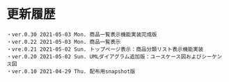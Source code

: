 # 更新履歴

	・ver.0.30 2021-05-03 Mon. 商品一覧表示機能実装完成版
	・ver.0.22 2021-05-03 Mon. 商品一覧表示
	・vre.0.21 2021-05-02 Sun. トップページ表示：商品分類リスト表示機能実装
	・ver.0.20 2021-05-02 Sun. UMLダイアグラム追加版：ユースケース図およびシーケンス図
	・ver.0.10 2021-04-29 Thu. 配布用snapshot版